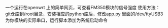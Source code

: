 一个运行在openwrt 上的简单网页，可查看FM350模块的信号强度
使用方法： git仓库到/root目录，安装相应的python库后，修改app.py 里面的/dev/ttyUSB3 为你模块的实际串口，运行脚本添加为系统启动命令
